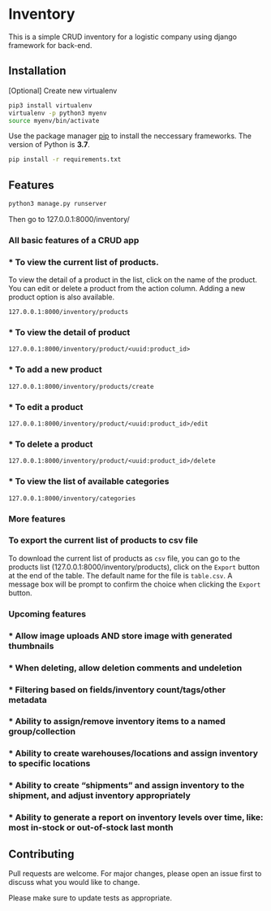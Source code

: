 # Inventory

This is a simple CRUD inventory for a logistic company using django framework for back-end.
## Installation

[Optional] Create new virtualenv
```bash
pip3 install virtualenv 
virtualenv -p python3 myenv
source myenv/bin/activate
```

Use the package manager [pip](https://pip.pypa.io/en/stable/) to install the neccessary frameworks. The version of Python is **3.7**.

```bash
pip install -r requirements.txt
```

## Features

```bash
python3 manage.py runserver
```

Then go to 127.0.0.1:8000/inventory/
### **All basic features of a CRUD app**

### * To view the current list of products.
To view the detail of a product in the list, click on the name of the product. You can edit or delete a product from the action column.
Adding a new product option is also available.
```
127.0.0.1:8000/inventory/products
```
### * To view the detail of product
```
127.0.0.1:8000/inventory/product/<uuid:product_id>
```
### * To add a new product
```
127.0.0.1:8000/inventory/products/create
```
### * To edit a product
```
127.0.0.1:8000/inventory/product/<uuid:product_id>/edit
```
### * To delete a product
```
127.0.0.1:8000/inventory/product/<uuid:product_id>/delete
```
### * To view the list of available categories
```
127.0.0.1:8000/inventory/categories
```
### **More features**
### To export the current list of products to csv file
To download the current list of products as `csv` file, you can go to the products list (127.0.0.1:8000/inventory/products), click on the `Export` button at the end of the table. The default name for the file is `table.csv`. A message box will be prompt to confirm the choice when clicking the `Export` button.
### **Upcoming features**
### * Allow image uploads AND store image with generated thumbnails
### * When deleting, allow deletion comments and undeletion
### * Filtering based on fields/inventory count/tags/other metadata
### * Ability to assign/remove inventory items to a named group/collection
### * Ability to create warehouses/locations and assign inventory to specific locations
### * Ability to create “shipments” and assign inventory to the shipment, and adjust inventory appropriately
### * Ability to generate a report on inventory levels over time, like: most in-stock or out-of-stock last month

## Contributing
Pull requests are welcome. For major changes, please open an issue first to discuss what you would like to change.

Please make sure to update tests as appropriate.